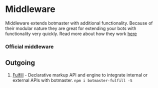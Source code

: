 # Middleware

Middleware extends botmaster with additional functionality. Because of their modular nature they are great for extending your bots with functionality very quickly. Read more about how they work [here](/working-with-botmaster/middleware)

### Official middleware

## Outgoing

1. [Fulfill](/middlewares/fulfill.md) - Declarative markup API and engine to integrate internal or external APIs with botmaster.
 `npm i botmaster-fulfill -S`
